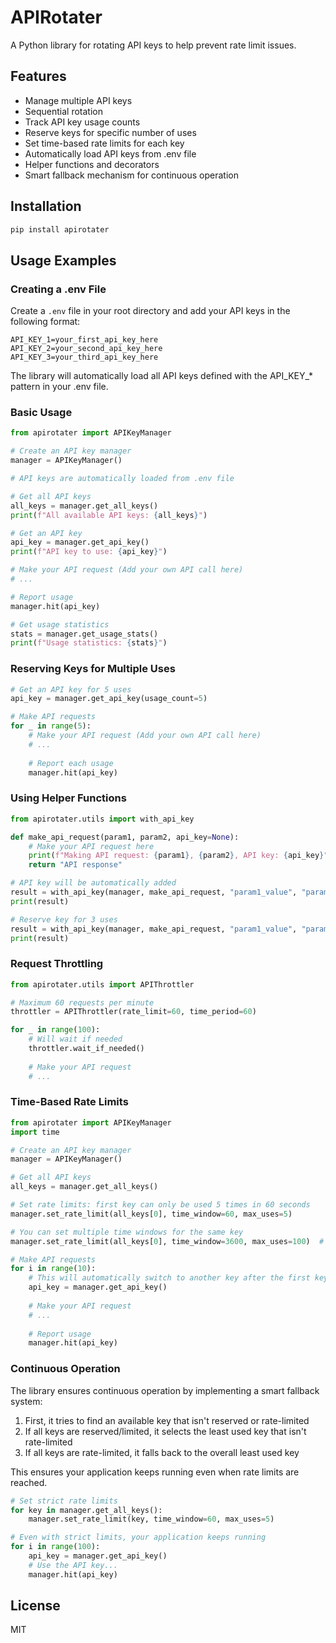 # APIRotater

A Python library for rotating API keys to help prevent rate limit issues.

## Features

- Manage multiple API keys
- Sequential rotation
- Track API key usage counts
- Reserve keys for specific number of uses
- Set time-based rate limits for each key
- Automatically load API keys from .env file
- Helper functions and decorators
- Smart fallback mechanism for continuous operation

## Installation

```bash
pip install apirotater
```

## Usage Examples

### Creating a .env File

Create a `.env` file in your root directory and add your API keys in the following format:

```
API_KEY_1=your_first_api_key_here
API_KEY_2=your_second_api_key_here
API_KEY_3=your_third_api_key_here
```

The library will automatically load all API keys defined with the API_KEY_* pattern in your .env file.

### Basic Usage

```python
from apirotater import APIKeyManager

# Create an API key manager
manager = APIKeyManager()

# API keys are automatically loaded from .env file

# Get all API keys
all_keys = manager.get_all_keys()
print(f"All available API keys: {all_keys}")

# Get an API key
api_key = manager.get_api_key()
print(f"API key to use: {api_key}")

# Make your API request (Add your own API call here)
# ...

# Report usage
manager.hit(api_key)

# Get usage statistics
stats = manager.get_usage_stats()
print(f"Usage statistics: {stats}")
```

### Reserving Keys for Multiple Uses

```python
# Get an API key for 5 uses
api_key = manager.get_api_key(usage_count=5)

# Make API requests
for _ in range(5):
    # Make your API request (Add your own API call here)
    # ...
    
    # Report each usage
    manager.hit(api_key)
```

### Using Helper Functions

```python
from apirotater.utils import with_api_key

def make_api_request(param1, param2, api_key=None):
    # Make your API request here
    print(f"Making API request: {param1}, {param2}, API key: {api_key}")
    return "API response"

# API key will be automatically added
result = with_api_key(manager, make_api_request, "param1_value", "param2_value")
print(result)

# Reserve key for 3 uses
result = with_api_key(manager, make_api_request, "param1_value", "param2_value", usage_count=3)
print(result)
```

### Request Throttling

```python
from apirotater.utils import APIThrottler

# Maximum 60 requests per minute
throttler = APIThrottler(rate_limit=60, time_period=60)

for _ in range(100):
    # Will wait if needed
    throttler.wait_if_needed()
    
    # Make your API request
    # ...
```

### Time-Based Rate Limits

```python
from apirotater import APIKeyManager
import time

# Create an API key manager
manager = APIKeyManager()

# Get all API keys
all_keys = manager.get_all_keys()

# Set rate limits: first key can only be used 5 times in 60 seconds
manager.set_rate_limit(all_keys[0], time_window=60, max_uses=5)

# You can set multiple time windows for the same key
manager.set_rate_limit(all_keys[0], time_window=3600, max_uses=100)  # 100 times per hour

# Make API requests
for i in range(10):
    # This will automatically switch to another key after the first key hits its limit
    api_key = manager.get_api_key()
    
    # Make your API request
    # ...
    
    # Report usage
    manager.hit(api_key)
```

### Continuous Operation

The library ensures continuous operation by implementing a smart fallback system:

1. First, it tries to find an available key that isn't reserved or rate-limited
2. If all keys are reserved/limited, it selects the least used key that isn't rate-limited
3. If all keys are rate-limited, it falls back to the overall least used key

This ensures your application keeps running even when rate limits are reached.

```python
# Set strict rate limits
for key in manager.get_all_keys():
    manager.set_rate_limit(key, time_window=60, max_uses=5)

# Even with strict limits, your application keeps running
for i in range(100):
    api_key = manager.get_api_key()
    # Use the API key...
    manager.hit(api_key)
```

## License

MIT 